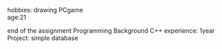 hobbies: drawing PCgame  
age:21

end of the assignment
Programming Background
C++ experience: 1year
Project: simple database
